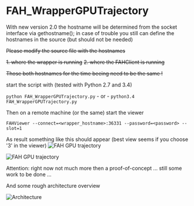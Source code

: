 # FAH_WrapperGPUTrajectory

With new version 2.0 the hostname will be determined from the socket interface via gethostname(); in case of trouble you still can define the hostnames in the source (but should not be needed)

~~Please modify the source file with the hostnames~~

~~1. where the wrapper is running~~
~~2. where the FAHClient is running~~

~~Those both hostnames for the time beeing need to be the same !~~

start the script with (tested with Python 2.7 and 3.4)

```python FAH_WrapperGPUTrajectory.py```  - or - 
```python3.4 FAH_WrapperGPUTrajectory.py```   

Then on a remote machine (or the same) start the viewer

```FAHViewer --connect=<wrapper_hostname>:36331 --password=<password> --slot=1```

As result something like this should appear (best view seems if you choose '3' in the viewer)
![FAH GPU trajectory](http://imageshack.us/a/img910/339/w1sh5j.jpg)

![FAH GPU trajectory](http://imageshack.com/a/img905/7480/JObdT1.png)

Attention: right now not much more then a proof-of-concept ... still some work to be done ...

And some rough architecture overview

![Architecture](http://imageshack.us/a/img905/2458/cwsF06.jpg)

